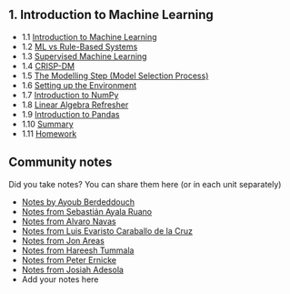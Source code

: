 ## 1. Introduction to Machine Learning

- 1.1 [Introduction to Machine Learning](01-what-is-ml.md)
- 1.2 [ML vs Rule-Based Systems](02-ml-vs-rules.md)
- 1.3 [Supervised Machine Learning](03-supervised-ml.md)
- 1.4 [CRISP-DM](04-crisp-dm.md)
- 1.5 [The Modelling Step (Model Selection Process)](05-model-selection.md)
- 1.6 [Setting up the Environment](06-environment.md)
- 1.7 [Introduction to NumPy](07-numpy.md)
- 1.8 [Linear Algebra Refresher](08-linear-algebra.md)
- 1.9 [Introduction to Pandas](09-pandas.md)
- 1.10 [Summary](10-summary.md)
- 1.11 [Homework](homework.md)


## Community notes

Did you take notes? You can share them here (or in each unit separately)

* [Notes by Ayoub Berdeddouch](https://github.com/ayoub-berdeddouch/mlbookcamp-homeworks/blob/main/Intro/homework_intro_AyoubBerdeddouch.ipynb)
* [Notes from Sebastián Ayala Ruano](https://github.com/sayalaruano/100DaysOfMLCode/blob/main/Intro_ML/Notes/NotesDay1.md)
* [Notes from Alvaro Navas](https://github.com/ziritrion/ml-zoomcamp/blob/main/notes/01_intro.md)
* [Notes from Luis Evaristo Caraballo de la Cruz](https://github.com/varocaraballo/ml-zoomcamp2022/blob/main/01%20-%20Introduction%20to%20Machine%20Learning/notes.md)
* [Notes from Jon Areas](https://github.com/jxareas/Machine-Learning-Bookcamp-2022/blob/master/notes/01-introduction.md)
* [Notes from Hareesh Tummala](https://github.com/tummala-hareesh/ml_zoomcamp_ht/blob/main/notes/week-1-notes.md)
* [Notes from Peter Ernicke](https://knowmledge.com/2023/09/09/ml-zoomcamp-2023-introduction-to-machine-learning-part-1/)
* [Notes from Josiah Adesola](https://colab.research.google.com/drive/1mlwkAaRi7R8C6quUi0-cMfXk0MXD5-wc?usp=sharing)
* Add your notes here
